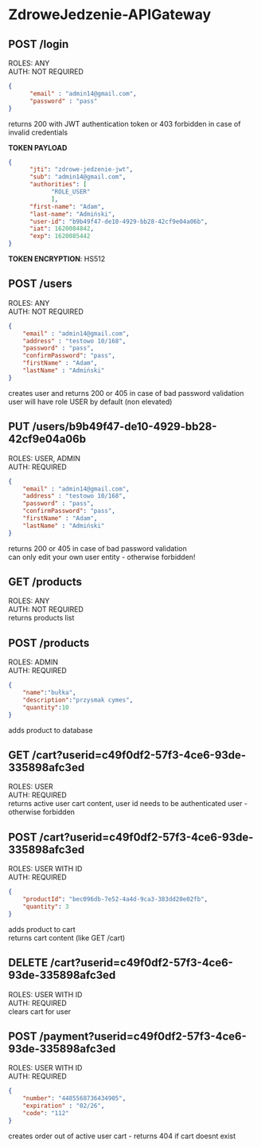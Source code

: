 # ZdroweJedzenie-APIGateway



## POST /login  
ROLES: ANY  
AUTH: NOT REQUIRED  
```json
{  
      "email" : "admin14@gmail.com",  
      "password" : "pass"  
}  
```
returns 200 with JWT authentication token or 403 forbidden in case of invalid credentials  

**TOKEN PAYLOAD**  
```json
{
      "jti": "zdrowe-jedzenie-jwt",
      "sub": "admin14@gmail.com",
      "authorities": [
            "ROLE_USER"
            ],
      "first-name": "Adam",
      "last-name": "Admiński",
      "user-id": "b9b49f47-de10-4929-bb28-42cf9e04a06b",
      "iat": 1620084842,
      "exp": 1620085442
} 
```  
**TOKEN ENCRYPTION**: HS512  

## POST /users   
ROLES: ANY  
AUTH: NOT REQUIRED  
 
```json
{
    "email" : "admin14@gmail.com",
    "address" : "testowo 10/168",
    "password" : "pass",
    "confirmPassword": "pass",
    "firstName" : "Adam",
    "lastName" : "Admiński"
}
```
creates user and returns 200 or 405 in case of bad password validation
user will have role USER by default (non elevated)

## PUT /users/b9b49f47-de10-4929-bb28-42cf9e04a06b
ROLES: USER, ADMIN  
AUTH: REQUIRED  

```json
{
    "email" : "admin14@gmail.com",
    "address" : "testowo 10/168",
    "password" : "pass",
    "confirmPassword": "pass",
    "firstName" : "Adam",
    "lastName" : "Admiński"
}
```
returns 200 or 405 in case of bad password validation  
can only edit your own user entity - otherwise forbidden!

## GET /products  
ROLES: ANY  
AUTH: NOT REQUIRED  
returns products list


## POST /products
ROLES: ADMIN  
AUTH: REQUIRED  

```json
{
    "name":"bułka",
    "description":"przysmak cymes",
    "quantity":10
}
```
adds product to database

## GET /cart?userid=c49f0df2-57f3-4ce6-93de-335898afc3ed
ROLES: USER  
AUTH: REQUIRED  
returns active user cart content, user id needs to be authenticated user - otherwise forbidden



## POST /cart?userid=c49f0df2-57f3-4ce6-93de-335898afc3ed
ROLES: USER WITH ID  
AUTH: REQUIRED  

```json
{
    "productId": "bec096db-7e52-4a4d-9ca3-383dd20e02fb",
    "quantity": 3
}
```
adds product to cart  
returns cart content (like GET /cart)

## DELETE /cart?userid=c49f0df2-57f3-4ce6-93de-335898afc3ed
ROLES: USER WITH ID  
AUTH: REQUIRED  
clears cart for user

## POST /payment?userid=c49f0df2-57f3-4ce6-93de-335898afc3ed
ROLES: USER WITH ID  
AUTH: REQUIRED  

```json
{
    "number": "4485568736434905",
    "expiration" : "02/26",
    "code": "112"
}
```
creates order out of active user cart - returns 404 if cart doesnt exist


